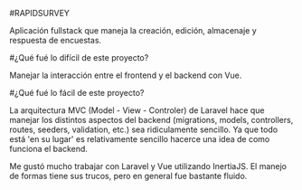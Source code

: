 
#RAPIDSURVEY

Aplicación fullstack que maneja la creación, edición, almacenaje y respuesta de encuestas.

#¿Qué fué lo difícil de este proyecto?

Manejar la interacción entre el frontend y el backend con Vue.

#¿Qué fué lo fácil de este proyecto?

La arquitectura MVC (Model - View - Controler) de Laravel hace que manejar los distintos aspectos del backend (migrations, models, controllers, routes, seeders, validation, etc.) sea ridiculamente sencillo. Ya que todo está 'en su lugar' es relativamente sencillo hacerce una idea de como funciona el backend.

Me gustó mucho trabajar con Laravel y Vue utilizando InertiaJS. El manejo de formas tiene sus trucos, pero en general fue bastante fluido.

